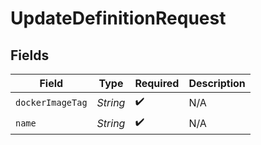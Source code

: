 # UpdateDefinitionRequest


## Fields

| Field              | Type               | Required           | Description        |
| ------------------ | ------------------ | ------------------ | ------------------ |
| `dockerImageTag`   | *String*           | :heavy_check_mark: | N/A                |
| `name`             | *String*           | :heavy_check_mark: | N/A                |